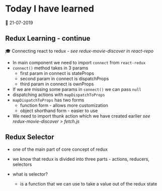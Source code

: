 # Today I have learned

:calendar: 21-07-2019

## Redux Learning - continue

:mortar_board: Connecting react to redux - _see redux-movie-discover in react-repo_

* In main component we need to import ```connect``` from ```react-redux```
* ```connect()``` method takes in 3 params
  - first param in connect is stateProps
  - second param in connect is dispatchProps
  - third param in connect is ownProps
* If we are missing some params in ```connect()``` we can pass ```null```
* dispatching actions with ```mapDispatchToProps```
* ```mapDispatchToProps``` has two forms
  - function form - allows more customization
  - object shorthand form - easier to use
* We need to import thunk action which we have created earlier _see redux-movie-discover > fetch.js_

## Redux Selector
- one of the main part of core concept of redux
- we know that redux is divided into three parts - actions, reducers, selectors

- what is selector?
  - is a function that we can use to take a value out of the redux state
